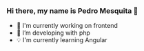 ### Hi there, my name is Pedro Mesquita 👋
- 🔭 I'm currently working on frontend
- 🌱 I’m developing with php 
- 💡 I'm currently learning Angular
